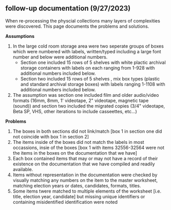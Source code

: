   ## follow-up documentation (9/27/2023)

  When re-processing the physcial collections many layers of complexities were discovered. This page documents the problems and solutions. 

**Assumptions**
  1. In the large cold room storage area were two seperate groups of boxes which were numbered with labels, written/typed including a large font number and below were additional numbers.
      * Section one included 15 rows of 5 shelves with white plactic archival storage containers with labels on each ranging from 1-928 with additional numbers included below.
      * Section two included 15 rows of 5 shelves , mix box types (plastic and standard archival storage boxes) with labels ranging 1-1108 with additional numbers included below.
  2. The assumption was section one included film and older audio/video formats (16mm, 8mm, 1' videotape, 2" videotape, magnetic tape (sound)) and section two included the migrated copies (3/4" videotape, Beta SP, VHS, other iterations to include casseettes, etc...)

**Problems**
1. The boxes in both sections did not link/match [box 1 in section one did not coincide with box 1 in section 2]
2. The items inside of the boxes did not match the labels in most occassions, insie of the boxes [box 1 with items 32556-32564 were not the items in the boxes on the documentation that we have]
3. Each box contained items that may or may not have a record of their existence on the documentation that we have compiled and readily available.
4. Items without representation in the documentation were checked by visually matching any numbers on the item to the master worksheet, matching election years or dates, candidates, formats, titles.
5. Some items twere matched to multiple elements of the worksheet [i.e. title, election year, candidate] but missing unique identifiers or containing misidentified identification were noted 
